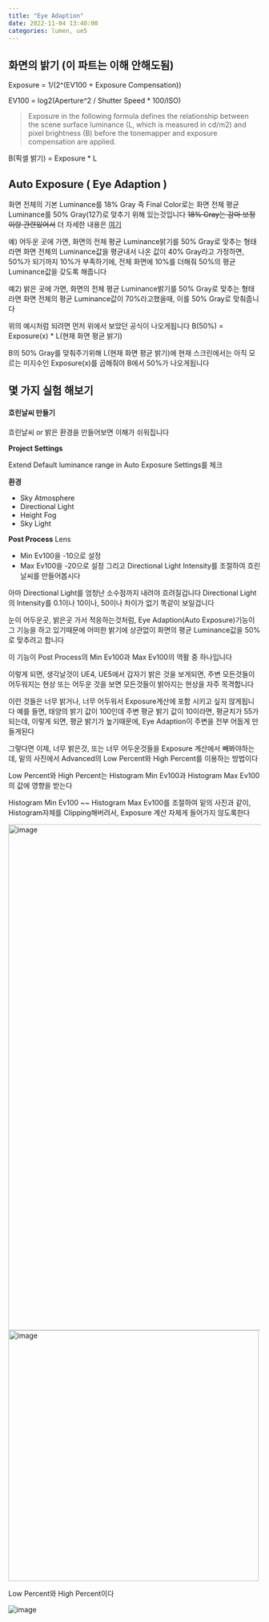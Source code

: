 ```yaml
---
title: "Eye Adaption"
date: 2022-11-04 13:40:00
categories: lumen, ue5
---
```


## 화면의 밝기 (이 파트는 이해 안해도됨)

Exposure = 1/(2^(EV100 + Exposure Compensation))

EV100 = log2(Aperture^2 / Shutter Speed * 100/ISO)

>Exposure in the following formula defines the relationship between the scene surface luminance (L, which is measured in cd/m2) and pixel brightness (B) before the tonemapper and exposure compensation are applied.

B(픽셀 밝기) = Exposure * L



## Auto Exposure ( Eye Adaption )

화면 전체의 기본 Luminance를 18% Gray 즉 Final Color로는 화면 전체 평균 Luminance를 50% Gray(127)로 맞추기 위해 있는것입니다
~~18% Gray는 감마 보정이랑 관련있어서~~ 더 자세한 내용은 [여기](https://blog.naver.com/psy2993/90081371916)

예) 어두운 곳에 가면, 화면의 전체 평균 Luminance밝기를 50% Gray로 맞추는 형태라면
화면 전체의 Luminance값을 평균내서 나온 값이 40% Gray라고 가정하면, 50%가 되기까지 10%가 부족하기에, 전체 화면에 10%를 더해줘 50%의 평균 Luminance값을 갖도록 해줍니다

예2) 밝은 곳에 가면, 화면의 전체 평균 Luminance밝기를 50% Gray로 맞추는 형태라면
화면 전체의 평균 Luminance값이 70%라고했을때, 이를 50% Gray로 맞춰줍니다


위의 예시처럼 되려면 먼저 위에서 보았던 공식이 나오게됩니다
B(50%) = Exposure(x) * L(현재 화면 평균 밝기)

B의 50% Gray를 맞춰주기위해 L(현재 화면 평균 밝기)에 현재 스크린에서는 아직 모르는 미지수인 Exposure(x)를 곱해줘야 B에서 50%가 나오게됩니다



## 몇 가지 실험 해보기

#### 흐린날씨 만들기
흐린날씨 or 밝은 환경을 만들어보면 이해가 쉬워집니다

**Project Settings**

Extend Default luminance range in Auto Exposure Settings를 체크

**환경**

- Sky Atmosphere
- Directional Light
- Height Fog
- Sky Light

**Post Process**
Lens
- Min Ev100을 -10으로 설정
- Max Ev100을 -20으로 설정
그리고 Directional Light Intensity를 조절하여 흐린날씨를 만들어봅시다

아마 Directional Light를 엄청난 소수점까지 내려야 흐려질겁니다
Directional Light의 Intensity를 0.1이나 10이나, 50이나 차이가 없기 똑같이 보일겁니다

눈이 어두운곳, 밝은곳 가서 적응하는것처럼, Eye Adaption(Auto Exposure)기능이 그 기능을 하고 있기때문에
어떠한 밝기에 상관없이 화면의 평균 Luminance값을 50%로 맞추려고 합니다

이 기능이 Post Process의 Min Ev100과 Max Ev100의 역활 중 하나입니다

이렇게 되면, 생각날것이
UE4, UE5에서 갑자기 밝은 것을 보게되면, 주변 모든것들이 어두워지는 현상
또는 어두운 것을 보면 모든것들이 밝아지는 현상을 자주 목격합니다

이런 것들은 너무 밝거나, 너무 어두워서 Exposure계산에 포함 시키고 싶지 않게됩니다
예를 들면, 태양의 밝기 값이 100인데 주변 평균 밝기 값이 10이라면, 평균치가 55가 되는데,
이렇게 되면, 평균 밝기가 높기때문에, Eye Adaption이 주변을 전부 어둡게 만들게된다

그렇다면 이제, 너무 밝은것, 또는 너무 어두운것들을 Exposure 계산에서 빼봐야하는데,
밑의 사진에서 Advanced의 Low Percent와 High Percent를 이용하는 방법이다

Low Percent와 High Percent는 Histogram Min Ev100과 Histogram Max Ev100의 값에 영향을 받는다

Histogram Min Ev100 ~~ Histogram Max Ev100를 조절하여 밑의 사진과 같이, Histogram자체를 Clipping해버려서, Exposure 계산 자체게 들어가지 않도록한다

<img width="1008" alt="image" src="https://user-images.githubusercontent.com/45751396/200778406-6ef8132e-45aa-449e-8220-e6b69e1f509e.png">

<img width="500" alt="image" src="https://user-images.githubusercontent.com/45751396/200777860-07cda334-8d60-471c-ad10-a5347927ca0b.png">









Low Percent와 High Percent이다


![image](https://user-images.githubusercontent.com/45751396/200765729-abae3aea-f88a-46f5-91d3-c753e7e47016.png)
